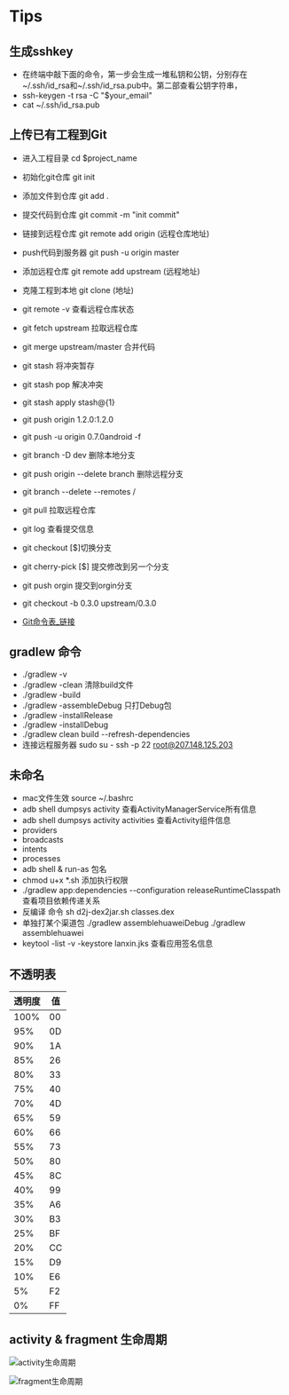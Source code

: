 # Tips

## 生成sshkey 
- 在终端中敲下面的命令，第一步会生成一堆私钥和公钥，分别存在~/.ssh/id_rsa和~/.ssh/id_rsa.pub中。第二部查看公钥字符串，
- ssh-keygen -t rsa -C "$your_email"  
- cat ~/.ssh/id_rsa.pub
## 上传已有工程到Git
- 进入工程目录 cd $project_name
- 初始化git仓库 git init
- 添加文件到仓库 git add .
- 提交代码到仓库 git commit -m "init commit"
- 链接到远程仓库 git remote add origin (远程仓库地址)
- push代码到服务器 git push -u origin master
- 添加远程仓库 git remote add upstream (远程地址)
- 克隆工程到本地 git clone (地址)
- git remote -v 查看远程仓库状态
- git fetch upstream 拉取远程仓库
- git merge upstream/master 合并代码
- git stash 将冲突暂存
- git stash pop 解决冲突
- git stash apply stash@{1}
- git push origin 1.2.0:1.2.0
- git push -u origin 0.7.0android -f
- git branch -D dev  删除本地分支
- git push origin --delete branch 删除远程分支
- git branch --delete --remotes <remotes>/<branch>

- git pull    拉取远程仓库
- git log 查看提交信息
- git checkout [$]切换分支
- git cherry-pick [$] 提交修改到另一个分支
- git push orgin 提交到orgin分支
- git checkout -b 0.3.0 upstream/0.3.0
- [Git命令表_链接](http://blog.csdn.net/ithomer/article/details/7529841)

## gradlew 命令
- ./gradlew -v 
- ./gradlew -clean  清除build文件
- ./gradlew -build 
- ./gradlew -assembleDebug 只打Debug包
- ./gradlew -installRelease
- ./gradlew -installDebug
- ./gradlew clean build --refresh-dependencies
- 连接远程服务器 sudo su -  ssh -p 22 root@207.148.125.203

## 未命名

- mac文件生效 source 	~/.bashrc
- adb shell dumpsys activity 查看ActivityManagerService所有信息
- adb shell dumpsys activity activities 查看Activity组件信息
- providers 
- broadcasts
- intents
- processes
- adb shell & run-as 包名
- chmod u+x *.sh 添加执行权限
- ./gradlew app:dependencies --configuration releaseRuntimeClasspath 查看项目依赖传递关系
- 反编译 命令 sh d2j-dex2jar.sh classes.dex
- 单独打某个渠道包 ./gradlew assemblehuaweiDebug  ./gradlew assemblehuawei
- keytool -list -v -keystore lanxin.jks 查看应用签名信息
 
## 不透明表
透明度      | 值
---        | ---
100%       | 00
95%        | 0D
90%        | 1A
85%        | 26
80%        | 33
75%        | 40
70%        | 4D
65%        | 59
60%        | 66
55%        | 73
50%        | 80
45%        | 8C
40%        | 99
35%        | A6
30%        | B3
25%        | BF
20%        | CC
15%        | D9
10%        | E6
5%         | F2
0%         | FF

## activity & fragment 生命周期

![activity生命周期](/activity_life.png)

![fragment生命周期](/fragment_life.png)
